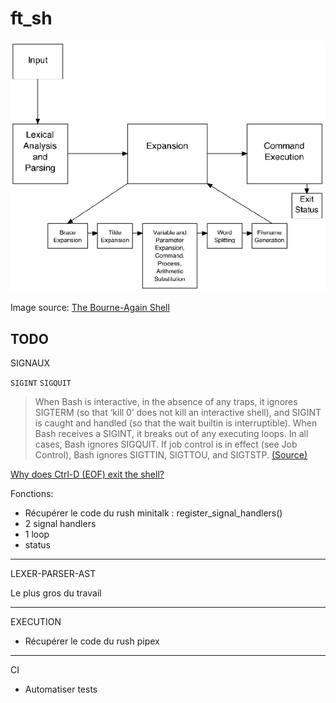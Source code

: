 # ft_sh

<p align="center">
  <img src="doc/assets/bash-article-diagram.png" alt="bash diagram" width="800" />
</p>

Image source: [The Bourne-Again Shell](https://www.aosabook.org/en/bash.html)

## TODO

SIGNAUX

`SIGINT`
`SIGQUIT`

> When Bash is interactive, in the absence of any traps, it ignores SIGTERM (so that ‘kill 0’ does not kill an interactive shell), and SIGINT is caught and handled (so that the wait builtin is interruptible). When Bash receives a SIGINT, it breaks out of any executing loops. In all cases, Bash ignores SIGQUIT. If job control is in effect (see Job Control), Bash ignores SIGTTIN, SIGTTOU, and SIGTSTP. [(Source)](https://www.gnu.org/software/bash/manual/html_node/Signals.html)

[Why does Ctrl-D (EOF) exit the shell?](https://unix.stackexchange.com/questions/110240/why-does-ctrl-d-eof-exit-the-shell)

Fonctions:
- Récupérer le code du rush minitalk : register_signal_handlers()
- 2 signal handlers
- 1 loop
- status

--------

LEXER-PARSER-AST

Le plus gros du travail

--------

EXECUTION

- Récupérer le code du rush pipex

--------

CI

- Automatiser tests

